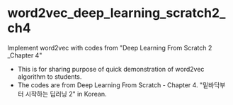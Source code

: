 # word2vec_deep_learning_scratch2_ch4
Implement word2vec with codes from "Deep Learning From Scratch 2 _Chapter 4"

- This is for sharing purpose of quick demonstration of word2vec algorithm to students.
- The codes are from Deep Learning From Scratch - Chapter 4. "밑바닥부터 시작하는 딥러닝 2" in Korean.
 
